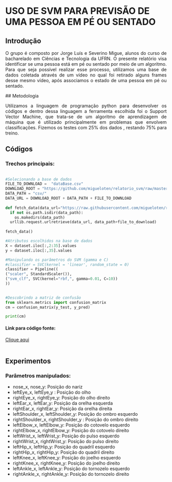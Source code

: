 # USO DE SVM PARA PREVISÃO DE UMA PESSOA EM PÉ OU SENTADO
 
## Introdução
<p align="justify">O grupo é composto por Jorge Luís e Severino Migue, alunos do curso de bacharelado em Ciências e Tecnologia da UFRN.
O presente relatório visa identificar se uma pessoa está em pé ou sentado por meio de um algoritmo.
Para que seja possível realizar esse processo, utilizamos uma base de dados coletada através de um vídeo no qual foi retirado alguns frames desse mesmo vídeo, após associamos o estado de uma pessoa em pé ou sentado.</p>
## Metodologia
<p align="justify">Utilizamos a linguagem de programação python para desenvolver os códigos e dentro dessa linguagem a ferramenta escolhida foi o Support Vector Machine, que trata-se de um algoritmo de aprendizagem de máquina que é utilizado principalmente em problemas que envolvem classificações. Fizemos os testes com 25% dos dados , restando 75% para treino. 
 
## Códigos<br>
 
### Trechos principais:
 
```py	
 
#Selecionando a base de dados
FILE_TO_DOWNLOAD =  "dataBase.csv"
DOWNLOAD_ROOT = "https://github.com/migueloten/relatorio_svm/raw/master/"
DATA_PATH = "csv/"
DATA_URL = DOWNLOAD_ROOT + DATA_PATH + FILE_TO_DOWNLOAD
 
def fetch_data(data_url="https://raw.githubusercontent.com/migueloten/relatorio_svm/master/csv/dataBase.csv", data_path="csv/", file_to_download="dataBase.csv"):
  if not os.path.isdir(data_path):
    os.makedirs(data_path)
  urllib.request.urlretrieve(data_url, data_path+file_to_download)
 
fetch_data()
 ```
 
 
```py
#Atributos escolhidos na base de dados
X = dataset.iloc[:,2:35].values
y = dataset.iloc[:,35].values
 ```
 
```py
#Manipulando os parâmetros do SVM (gamma e C)
#classifier = SVC(kernel = 'linear', random_state = 0)
classifier = Pipeline((
("scaler", StandardScaler()),
("svm_clf", SVC(kernel="rbf,", gamma=0.01, C=10))
))
 
```
 
```py
#Descobrindo a matriz de confusão
from sklearn.metrics import confusion_matrix
cm = confusion_matrix(y_test, y_pred)

print(cm)
``` 
 #### Link para código fonte:<br>
<a href="https://colab.research.google.com/drive/1rDdSCldgDo7eVW3qpJv2bLlNuAcICZ0I#scrollTo=_HE3vh8Hn7uS">Clique aqui</a> <br><br>
 
 
## Experimentos<br>
 
### Parâmetros manipulados:
 
* nose_x, nose_y:  Posição do nariz
* leftEye_x, leftEye_y	: Posição do olho<br>
* rightEye_x, rightEye_y: Posição do olho direito<br>
* leftEar_x, leftEar_y: Posição da orelha esquerda<br>
* rightEar_x, rightEar_y: Posição da orelha direita	<br>
* leftShoulder_x, leftShoulder_y: Posição do ombro esquerdo<br>
* rightShoulder_x, rightShoulder_y	: Posição do ombro direito<br>
* leftElbow_x, leftElbow_y: Posição do cotovelo esquerdo<br>
* rightElbow_x, rightElbow_y: Posição do cotovelo direito	<br>
* leftWrist_x, leftWrist_y: Posição do pulso esquerdo<br>
* rightWrist_x, rightWrist_y: Posição do pulso direito<br>
* leftHip_x, leftHip_y: Posição do quadril esquerdo<br>
* rightHip_x, rightHip_y: Posição do quadril direito<br>
* leftKnee_x, leftKnee_y: Posição do joelho esquerdo
* rightKnee_x, rightKnee_y: Posição do joelho direito
* leftAnkle_x, leftAnkle_y: Posição do tornozelo esquerdo
* rightAnkle_x, rightAnkle_y: Posição do tornozelo direito
 
<p align="justify">
 
</p>
 

